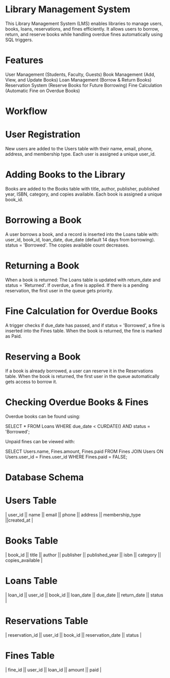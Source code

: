 
# Library Management System
This Library Management System (LMS) enables libraries to manage users, books, loans, reservations, and fines efficiently. It allows users to borrow, return, and reserve books while handling overdue fines automatically using SQL triggers.
# Features
User Management (Students, Faculty, Guests)
Book Management (Add, View, and Update Books)
Loan Management (Borrow & Return Books)
Reservation System (Reserve Books for Future Borrowing)
Fine Calculation (Automatic Fine on Overdue Books)
# Workflow
# User Registration
New users are added to the Users table with their name, email, phone, address, and membership type.
Each user is assigned a unique user_id.
# Adding Books to the Library
Books are added to the Books table with title, author, publisher, published year, ISBN, category, and copies available.
Each book is assigned a unique book_id.
# Borrowing a Book
A user borrows a book, and a record is inserted into the Loans table with:
user_id, book_id, loan_date, due_date (default 14 days from borrowing).
status = 'Borrowed'.
The copies available count decreases.
# Returning a Book
When a book is returned:
The Loans table is updated with return_date and status = 'Returned'.
If overdue, a fine is applied.
If there is a pending reservation, the first user in the queue gets priority.
# Fine Calculation for Overdue Books
A trigger checks if due_date has passed, and if status = 'Borrowed', a fine is inserted into the Fines table.
When the book is returned, the fine is marked as Paid.
# Reserving a Book
If a book is already borrowed, a user can reserve it in the Reservations table.
When the book is returned, the first user in the queue automatically gets access to borrow it.
# Checking Overdue Books & Fines
Overdue books can be found using:

SELECT * FROM Loans WHERE due_date < CURDATE() AND status = 'Borrowed';

Unpaid fines can be viewed with:

SELECT Users.name, Fines.amount, Fines.paid 
FROM Fines 
JOIN Users ON Users.user_id = Fines.user_id 
WHERE Fines.paid = FALSE;

# Database Schema

# Users Table
| user_id ||  name ||  email || phone || address || membership_type  ||created_at |

# Books Table
| book_id ||  title ||	author || publisher || published_year || isbn  || category || copies_available |

# Loans Table
|  loan_id  ||  user_id  ||  book_id  ||  loan_date  ||  due_date  || return_date || status |
							
# Reservations Table
|  reservation_id  ||  user_id  ||  book_id  ||  reservation_date  ||  status |

# Fines Table
|  fine_id  ||  user_id  ||  loan_id  ||  amount  ||  paid  |

